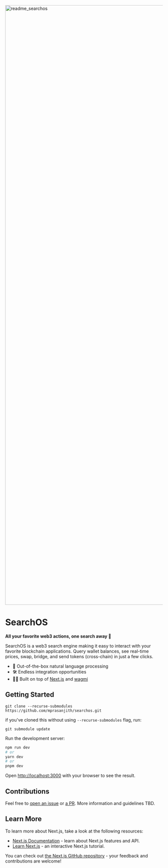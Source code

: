 <img width="1920" alt="readme_searchos" src="https://user-images.githubusercontent.com/34306844/227747197-7c7b0d29-f9d5-4978-8966-98107b7bc9f7.png">

# SearchOS

**All your favorite web3 actions, one search away 🔎**

SearchOS is a web3 search engine making it easy to interact with your favorite blockchain applications. Query wallet balances, see real-time prices, swap, bridge, and send tokens (cross-chain) in just a few clicks.

- 🧠 Out-of-the-box natural language processing
- 🛠️ Endless integration opportunities
- 🧗‍♂️ Built on top of [Next.js](https://nextjs.org/) and [wagmi](https://github.com/tmm/wagmi) 

## Getting Started

```
git clone --recurse-submodules https://github.com/mprasanjith/searchos.git
```

if you've cloned this without using `--recurse-submodules` flag, run:

```
git submodule update
```

Run the development server:

```bash
npm run dev
# or
yarn dev
# or
pnpm dev
```

Open [http://localhost:3000](http://localhost:3000) with your browser to see the result.


## Contributions

Feel free to [open an issue](https://github.com/mprasanjith/searchos/issues/new/choose) or [a PR](https://github.com/mprasanjith/searchos/compare). More information and guidelines TBD.


## Learn More

To learn more about Next.js, take a look at the following resources:

- [Next.js Documentation](https://nextjs.org/docs) - learn about Next.js features and API.
- [Learn Next.js](https://nextjs.org/learn) - an interactive Next.js tutorial.

You can check out [the Next.js GitHub repository](https://github.com/vercel/next.js/) - your feedback and contributions are welcome!
